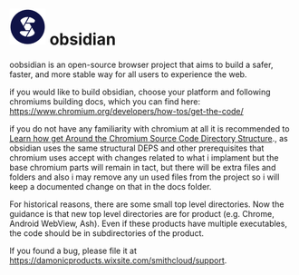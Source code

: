 # ![Logo](chrome/app/theme/chromium/product_logo_64.png) obsidian

oobsidian is an open-source browser project that aims to build a safer, faster, and more stable way for all users to experience the web.

if you would like to build obsidian, choose your platform and following chromiums building docs, which you can find here: https://www.chromium.org/developers/how-tos/get-the-code/

if you do not have any familiarity with chromium at all it is recommended to [Learn how get Around the Chromium Source Code Directory
Structure](https://www.chromium.org/developers/how-tos/getting-around-the-chrome-source-code)., as obsidian uses the same structural DEPS and other prerequisites that chromium uses accept with changes related to what i implament but the base chromium parts will remain in tact, but there will be extra files and folders and also i may remove any un used files from the project so i will keep a documented change on that in the docs folder.

For historical reasons, there are some small top level directories. Now the guidance is that new top level directories are for product (e.g. Chrome, Android WebView, Ash). Even if these products have multiple executables, the code should be in subdirectories of the product.

If you found a bug, please file it at https://damonicproducts.wixsite.com/smithcloud/support.
